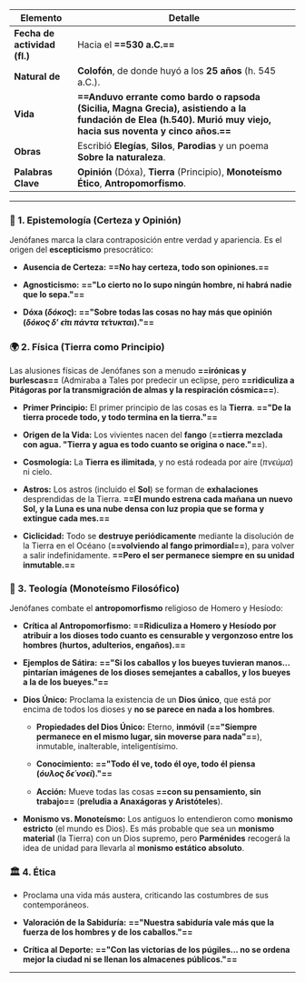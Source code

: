 
|**Elemento**|**Detalle**|
|---|---|
|**Fecha de actividad (fl.)**|Hacia el **==530 a.C.==**|
|**Natural de**|**Colofón**, de donde huyó a los **25 años** (h. 545 a.C.).|
|**Vida**|**==Anduvo errante como bardo o rapsoda (Sicilia, Magna Grecia), asistiendo a la fundación de Elea (h.540). Murió muy viejo, hacia sus noventa y cinco años.==**|
|**Obras**|Escribió **Elegías**, **Silos**, **Parodias** y un poema **Sobre la naturaleza**.|
|**Palabras Clave**|**Opinión** (Dóxa), **Tierra** (Principio), **Monoteísmo Ético**, **Antropomorfismo**.|

---

### 🧠 1. Epistemología (Certeza y Opinión)

Jenófanes marca la clara contraposición entre verdad y apariencia. Es el origen del **escepticismo** presocrático:

- **Ausencia de Certeza:** **==No hay certeza, todo son opiniones.==**
    
- **Agnosticismo:** **=="Lo cierto no lo supo ningún hombre, ni habrá nadie que lo sepa."==**
    
- **Dóxa ($\delta \acute{o} \kappa o \varsigma$):** **=="Sobre todas las cosas no hay más que opinión ($\delta \acute{o} \kappa o \varsigma\ \delta’\ \acute{\epsilon}\pi \iota\ \pi \acute{\alpha}\nu \tau \alpha\ \tau \acute{\epsilon}\tau \upsilon \kappa \tau \alpha \iota$)."==**
    

### 🌍 2. Física (Tierra como Principio)

Las alusiones físicas de Jenófanes son a menudo **==irónicas y burlescas==** (Admiraba a Tales por predecir un eclipse, pero **==ridiculiza a Pitágoras por la transmigración de almas y la respiración cósmica==**).

- **Primer Principio:** El primer principio de las cosas es la **Tierra**. **=="De la tierra procede todo, y todo termina en la tierra."==**
    
- **Origen de la Vida:** Los vivientes nacen del **fango** (**==tierra mezclada con agua. "Tierra y agua es todo cuanto se origina o nace."==**).
    
- **Cosmología:** La **Tierra es ilimitada**, y no está rodeada por aire ($\pi \nu \epsilon \acute{u}\mu \alpha$) ni cielo.
    
- **Astros:** Los astros (incluido el **Sol**) se forman de **exhalaciones** desprendidas de la Tierra. **==El mundo estrena cada mañana un nuevo Sol, y la Luna es una nube densa con luz propia que se forma y extingue cada mes.==**
    
- **Ciclicidad:** Todo se **destruye periódicamente** mediante la disolución de la Tierra en el Océano (**==volviendo al fango primordial==**), para volver a salir indefinidamente. **==Pero el ser permanece siempre en su unidad inmutable.==**
    

### 🙏 3. Teología (Monoteísmo Filosófico)

Jenófanes combate el **antropomorfismo** religioso de Homero y Hesíodo:

- **Crítica al Antropomorfismo:** **==Ridiculiza a Homero y Hesíodo por atribuir a los dioses todo cuanto es censurable y vergonzoso entre los hombres (hurtos, adulterios, engaños).==**
    
- **Ejemplos de Sátira:** **=="Si los caballos y los bueyes tuvieran manos... pintarían imágenes de los dioses semejantes a caballos, y los bueyes a la de los bueyes."==**
    
- **Dios Único:** Proclama la existencia de un **Dios único**, que está por encima de todos los dioses y **no se parece en nada a los hombres**.
    
    - **Propiedades del Dios Único:** Eterno, **inmóvil** (**=="Siempre permanece en el mismo lugar, sin moverse para nada"==**), inmutable, inalterable, inteligentísimo.
        
    - **Conocimiento:** **=="Todo él ve, todo él oye, todo él piensa ($\acute{o}\upsilon \lambda o \varsigma\ \delta \acute{\epsilon}\ \nu o \epsilon \acute{\iota}$)."==**
        
    - **Acción:** Mueve todas las cosas **==con su pensamiento, sin trabajo==** (**preludia a Anaxágoras y Aristóteles**).
        
- **Monismo vs. Monoteísmo:** Los antiguos lo entendieron como **monismo estricto** (el mundo es Dios). Es más probable que sea un **monismo material** (la Tierra) con un Dios supremo, pero **Parménides** recogerá la idea de unidad para llevarla al **monismo estático absoluto**.
    

### 🏛️ 4. Ética

- Proclama una vida más austera, criticando las costumbres de sus contemporáneos.
    
- **Valoración de la Sabiduría:** **=="Nuestra sabiduría vale más que la fuerza de los hombres y de los caballos."==**
    
- **Crítica al Deporte:** **=="Con las victorias de los púgiles... no se ordena mejor la ciudad ni se llenan los almacenes públicos."==**
    

---
